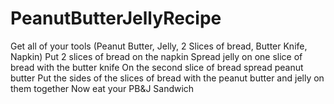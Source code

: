 # PeanutButterJellyRecipe
Get all of your tools (Peanut Butter, Jelly, 2 Slices of bread, Butter Knife, Napkin)
Put 2 slices of bread on the napkin
Spread jelly on one slice of bread with the butter knife
On the second slice of bread spread peanut butter
Put the sides of the slices of bread with the peanut butter and jelly on them together
Now eat your PB&J Sandwich
